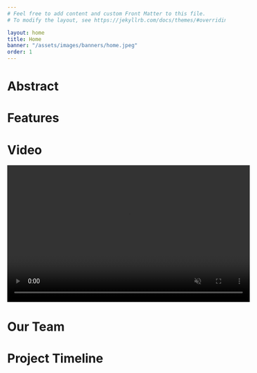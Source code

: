 ```yaml
---
# Feel free to add content and custom Front Matter to this file.
# To modify the layout, see https://jekyllrb.com/docs/themes/#overriding-theme-defaults

layout: home
title: Home
banner: "/assets/images/banners/home.jpeg"
order: 1
---
```


<h1>
    Abstract
</h1>

<h1>
    Features
</h1>

<h1>
    Video
</h1>

<div class="video">
    <video width="560" height="315" muted autoplay controls>
        <source src="/2023/group43/assets/images/misc/Team_43_Presentation.mp4" type="video/mp4">

</div>

<h1>
    Our Team
</h1>

<h1>
    Project Timeline
</h1>